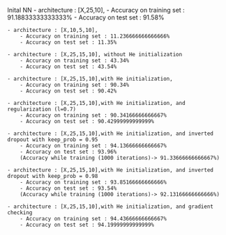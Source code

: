 Inital NN
    - architecture : [X,25,10],
        - Accuracy on training set : 91.18833333333333%
        - Accuracy on test set : 91.58%

    - architecture : [X,10,5,10],
        - Accuracy on training set : 11.236666666666666%
        - Accuracy on test set : 11.35%

    - architecture : [X,25,15,10], without He initialization
        - Accuracy on training set : 43.34%
        - Accuracy on test set : 43.54%

    - architecture : [X,25,15,10],with He initialization,
        - Accuracy on training set : 90.34%
        - Accuracy on test set : 90.42%

    - architecture : [X,25,15,10],with He initialization, and regularization (l=0.7)
        - Accuracy on training set : 90.34166666666667%
        - Accuracy on test set : 90.42999999999999%

    - architecture : [X,25,15,10],with He initialization, and inverted dropout with keep_prob = 0.95
        - Accuracy on training set : 94.13666666666667%
        - Accuracy on test set : 93.96%
        (Accuracy while training (1000 iterations)-> 91.33666666666667%)

    - architecture : [X,25,15,10],with He initialization, and inverted dropout with keep_prob = 0.98
        - Accuracy on training set : 93.85166666666666%
        - Accuracy on test set : 93.54%
        (Accuracy while training (1000 iterations)-> 92.13166666666666%)

    - architecture : [X,25,15,10],with He initialization, and gradient checking
        - Accuracy on training set : 94.43666666666667%
        - Accuracy on test set : 94.19999999999999%

    